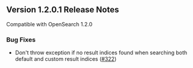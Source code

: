 ## Version 1.2.0.1 Release Notes

Compatible with OpenSearch 1.2.0

### Bug Fixes

* Don't throw exception if no result indices found when searching both default and custom result indices ([#322](https://github.com/opensearch-project/anomaly-detection/pull/322))
